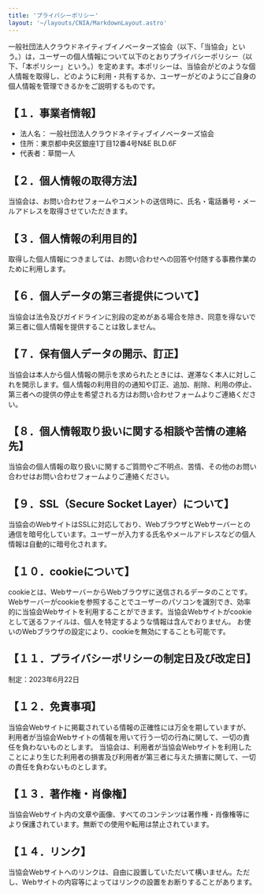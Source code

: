 ```yaml
---
title: 'プライバシーポリシー'
layout: '~/layouts/CNIA/MarkdownLayout.astro'
---
```


一般社団法人クラウドネイティブイノベーターズ協会（以下、「当協会」という。）は，ユーザーの個人情報について以下のとおりプライバシーポリシー（以下、「本ポリシー」という。）を定めます。本ポリシーは、当協会がどのような個人情報を取得し、どのように利用・共有するか、ユーザーがどのようにご自身の個人情報を管理できるかをご説明するものです。

## 【１．事業者情報】
- 法人名：	一般社団法人クラウドネイティブイノベーターズ協会
- 住所：東京都中央区銀座1丁⽬12番4号N&E BLD.6F
- 代表者：草間一人

## 【２．個人情報の取得方法】
当協会は、お問い合わせフォームやコメントの送信時に、氏名・電話番号・メールアドレスを取得させていただきます。

## 【３．個人情報の利用目的】
取得した個人情報につきましては、お問い合わせへの回答や付随する事務作業のために利用します。

## 【６．個人データの第三者提供について】
当協会は法令及びガイドラインに別段の定めがある場合を除き、同意を得ないで第三者に個人情報を提供することは致しません。

## 【７．保有個人データの開示、訂正】
当協会は本人から個人情報の開示を求められたときには、遅滞なく本人に対しこれを開示します。個人情報の利用目的の通知や訂正、追加、削除、利用の停止、第三者への提供の停止を希望される方はお問い合わせフォームよりご連絡ください。

## 【８．個人情報取り扱いに関する相談や苦情の連絡先】
当協会の個人情報の取り扱いに関するご質問やご不明点、苦情、その他のお問い合わせはお問い合わせフォームよりご連絡ください。

## 【９．SSL（Secure Socket Layer）について】
当協会のWebサイトはSSLに対応しており、WebブラウザとWebサーバーとの通信を暗号化しています。ユーザーが入力する氏名やメールアドレスなどの個人情報は自動的に暗号化されます。

## 【１０．cookieについて】
cookieとは、WebサーバーからWebブラウザに送信されるデータのことです。Webサーバーがcookieを参照することでユーザーのパソコンを識別でき、効率的に当協会Webサイトを利用することができます。当協会Webサイトがcookieとして送るファイルは、個人を特定するような情報は含んでおりません。
お使いのWebブラウザの設定により、cookieを無効にすることも可能です。

## 【１１．プライバシーポリシーの制定日及び改定日】
制定：2023年6月22日

## 【１２．免責事項】
当協会Webサイトに掲載されている情報の正確性には万全を期していますが、利用者が当協会Webサイトの情報を用いて行う一切の行為に関して、一切の責任を負わないものとします。
当協会は、利用者が当協会Webサイトを利用したことにより生じた利用者の損害及び利用者が第三者に与えた損害に関して、一切の責任を負わないものとします。

## 【１３．著作権・肖像権】
当協会Webサイト内の文章や画像、すべてのコンテンツは著作権・肖像権等により保護されています。無断での使用や転用は禁止されています。

## 【１４．リンク】
当協会Webサイトへのリンクは、自由に設置していただいて構いません。ただし、Webサイトの内容等によってはリンクの設置をお断りすることがあります。